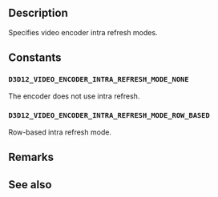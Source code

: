## Description

Specifies video encoder intra refresh modes.

## Constants

### `D3D12_VIDEO_ENCODER_INTRA_REFRESH_MODE_NONE`

The encoder does not use intra refresh.

### `D3D12_VIDEO_ENCODER_INTRA_REFRESH_MODE_ROW_BASED`

Row-based intra refresh mode.

## Remarks

## See also